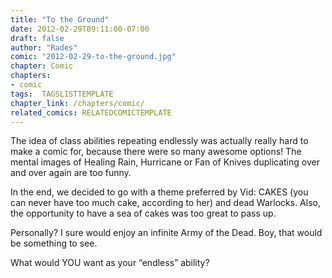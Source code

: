 ```yaml
---
title: "To the Ground"
date: 2012-02-29T09:11:00-07:00
draft: false
author: "Rades"
comic: "2012-02-29-to-the-ground.jpg"
chapter: Comic
chapters:
- comic
tags:  TAGSLISTTEMPLATE
chapter_link: /chapters/comic/
related_comics: RELATEDCOMICTEMPLATE
---
```


The idea of class abilities repeating endlessly was actually really hard to make a comic for, because there were so many awesome options! The mental images of Healing Rain, Hurricane or Fan of Knives duplicating over and over again are too funny. 


In the end, we decided to go with a theme preferred by Vid: CAKES (you can never have too much cake, according to her) and dead Warlocks. Also, the opportunity to have a sea of cakes was too great to pass up.


Personally? I sure would enjoy an infinite Army of the Dead. Boy, that would be something to see.


What would YOU want as your “endless” ability?

